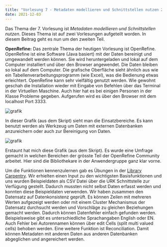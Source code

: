 ```yaml
---
title: "Vorlesung 7 - Metadaten modellieren und Schnittstellen nutzen 2/2"
date: 2021-12-03
---
```


Das Thema der 7. Vorlesung ist *Metadaten modellieren und Schnittstellen nutzen*. Dieses Thema ist auf zwei Vorlesungen aufgeteilt worden. In diesem Beitrag geht es nun um den zweiten Teil.

**OpenRefine:** Das zentrale Thema der heutigen Vorlesung ist OpenRefine. OpenRefine ist eine Software (Java basiert) mit der Daten bereinigt und umgewandelt werden können. Sie wird heruntergeladen und lokal auf dem Computer installiert und über den Browser angewendet. Die Daten bleiben so lokal auf dem Computer. Die grafische Oberfläche sieht ähnlich aus wie ein Tabellenverarbeitungsprogramm (wie Excel), was die Bedienung etwas erleichtert. OpenRefine kann sehr vielfältig genutzt werden. 
Wie gewohnt geschah die Installation wieder mit Eingabe von Befehlen über das Terminal in der Virtuellen Maschine. Auch hier hat es bei einigen Personen in der Klasse Probleme gegeben. Aufgerufen wird es über den Browser mit dem localhost Port 3333.

![grafik](https://user-images.githubusercontent.com/90787818/151703276-1a7cd88a-4c8a-48d9-a583-1f0c29140973.png)

In dieser Grafik (aus dem Skript) sieht man die Einsatzbereiche. Es kann benutzt werden als Werkzeug um Daten mit externen Datenbanken anzureichern oder auch zur Bereinigung von Daten. 

![grafik](https://user-images.githubusercontent.com/90787818/151703294-cfa8c16d-89db-41f6-a633-ec2a3087d194.png)

Erstaunt hat mich diese Grafik (aus dem Skript). Es wurde eine Umfrage gemacht in welchen Bereichen der grösste Teil der OpenRefine Community arbeitet. Hier sind die Bibliothekare in der Anwendergruppe ganz klar vorne.

Um die Funktionen kennenzulernen gab es Übungen in der [Library Carpentry](https://librarycarpentry.org/lc-open-refine/). Wir erhielten einen Input zu den wichtigsten Basisfunktionen und uns wurden Beispieldaten als CSV Datei über die URK Schnittstelle zur Verfügung gestellt. Dadurch mussten nicht selbst Daten erfasst werden und konnten diese Beispieldaten verwenden. Wir haben zusammen den Datensatz auf Datenkonsistenz geprüft. Es können Zeilen mit mehreren Werten aufgezeigt werden oder mit einem Cluster Mechanismus der Datensatz durchsucht werden und Vorschläge zu gleichen Beziehungen gemacht werden. Dadurch können Datenfehler einfach gefunden werden. Beispielsweise gibt es unterschiedliche Sprachangaben English oder EN. Auch Fehler bei Autorennamen können über edit Cells (split multi valued cells) behoben werden. Eine weitere Funktion ist Reconciliation. Damit können Metadaten mit anderen Daten aus anderen Datenbanken abgeglichen und angereichert werden. 

